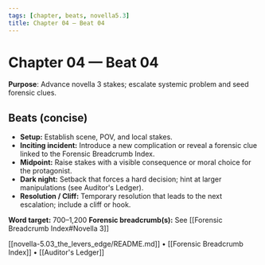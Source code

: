```yaml
---
tags: [chapter, beats, novella5.3]
title: Chapter 04 — Beat 04
---
```


# Chapter 04 — Beat 04

**Purpose**: Advance novella 3 stakes; escalate systemic problem and seed forensic clues.

## Beats (concise)
- **Setup:** Establish scene, POV, and local stakes.
- **Inciting incident:** Introduce a new complication or reveal a forensic clue linked to the Forensic Breadcrumb Index.
- **Midpoint:** Raise stakes with a visible consequence or moral choice for the protagonist.
- **Dark night:** Setback that forces a hard decision; hint at larger manipulations (see Auditor's Ledger).
- **Resolution / Cliff:** Temporary resolution that leads to the next escalation; include a cliff or hook.

**Word target:** 700–1,200
**Forensic breadcrumb(s):** See [[Forensic Breadcrumb Index#Novella 3]]

[[novella-5.03_the_levers_edge/README.md]] • [[Forensic Breadcrumb Index]] • [[Auditor's Ledger]]
